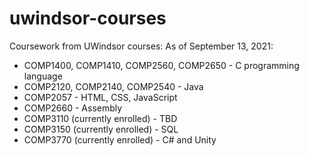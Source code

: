 # uwindsor-courses
Coursework from UWindsor courses:
As of September 13, 2021:
* COMP1400, COMP1410, COMP2560, COMP2650 - C programming language
* COMP2120, COMP2140, COMP2540 - Java
* COMP2057 - HTML, CSS, JavaScript
* COMP2660 - Assembly
* COMP3110 (currently enrolled) - TBD 
* COMP3150 (currently enrolled) - SQL
* COMP3770 (currently enrolled) - C# and Unity
